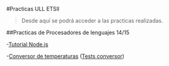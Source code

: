 #Practicas ULL ETSII

>Desde aquí se podrá acceder a las practicas realizadas.


##Practicas de Procesadores de lenguajes 14/15

-[Tutorial Node.js]

-[Conversor de temperaturas] ([Tests conversor])



[Tutorial Node.js]:http://alu0100204148.github.io/tutorialnodejs/

[Conversor de temperaturas]:http://alu0100204148.github.io/conversor/tests/
[Tests conversor]:http://alu0100204148.github.io/conversor/

